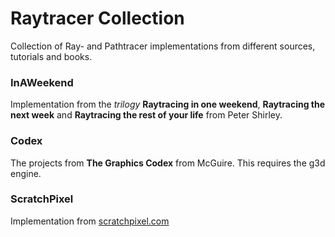 Raytracer Collection
===

Collection of Ray- and Pathtracer implementations from different sources, tutorials and books.

### InAWeekend
Implementation from the *trilogy* **Raytracing in one weekend**, **Raytracing the next week** and **Raytracing the rest of your life** from Peter Shirley.

### Codex
The projects from **The Graphics Codex** from McGuire. This requires the g3d engine. 

### ScratchPixel
Implementation from [scratchpixel.com](scratchpixel.com)